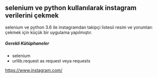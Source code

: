 
## selenium ve python kullanılarak instagram verilerini çekmek
selenium ve python 3.6 ile instagramdan takipçi listesii resim ve yorumları çekmek için küçük bir uygulama yapılmıştır.

##### Gerekli Kütüphaneler
* selenium
* urllib.request as request veya requests

https://www.instagram.com/
